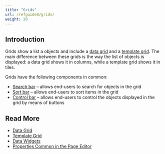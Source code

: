 ```yaml
---
title: "Grids"
url: /refguide8/grids/
weight: 20
---
```


## Introduction

Grids show a list a objects and include a [data grid](/refguide8/data-grid/) and a [template grid](/refguide8/template-grid/). The main difference between these grids is the way the list of objects is displayed: a data grid shows it in columns, while a template grid shows it in tiles. 

Grids have the following components in common:

* [Search bar](/refguide8/search-bar/) – allows end-users to search for objects in the grid 
* [Sort bar](/refguide8/sort-bar/) – allows end-users to sort items in the grid 
* [Control bar](/refguide8/control-bar/) – allows end-users to control the objects displayed in the grid by means of buttons 

## Read More

* [Data Grid](/refguide8/data-grid/)
* [Template Grid](/refguide8/template-grid/)
* [Data Widgets](/refguide8/data-widgets/)
* [Properties Common in the Page Editor](/refguide8/common-widget-properties/)
